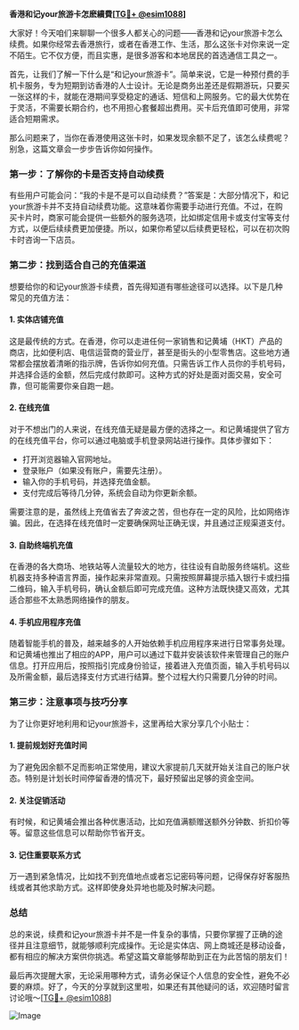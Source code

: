 **香港和记your旅游卡怎麽續費[[TG💪+ @esim1088](https://t.me/s/esim1088)]**

大家好！今天咱们来聊聊一个很多人都关心的问题——香港和记your旅游卡怎么续费。如果你经常去香港旅行，或者在香港工作、生活，那么这张卡对你来说一定不陌生。它不仅方便，而且实惠，是很多游客和本地居民的首选通信工具之一。

首先，让我们了解一下什么是“和记your旅游卡”。简单来说，它是一种预付费的手机卡服务，专为短期到访香港的人士设计。无论是商务出差还是假期游玩，只要买一张这样的卡，就能在港期间享受稳定的通话、短信和上网服务。它的最大优势在于灵活，不需要长期合约，也不用担心套餐超出费用。买卡后充值即可使用，非常适合短期需求。

那么问题来了，当你在香港使用这张卡时，如果发现余额不足了，该怎么续费呢？别急，这篇文章会一步步告诉你如何操作。

### **第一步：了解你的卡是否支持自动续费**
有些用户可能会问：“我的卡是不是可以自动续费？”答案是：大部分情况下，和记your旅游卡并不支持自动续费功能。这意味着你需要手动进行充值。不过，在购买卡片时，商家可能会提供一些额外的服务选项，比如绑定信用卡或支付宝等支付方式，以便后续续费更加便捷。所以，如果你希望以后续费更轻松，可以在初次购卡时咨询一下店员。

### **第二步：找到适合自己的充值渠道**
想要给你的和记your旅游卡续费，首先得知道有哪些途径可以选择。以下是几种常见的充值方法：

#### **1. 实体店铺充值**
这是最传统的方式。在香港，你可以走进任何一家销售和记黄埔（HKT）产品的商店，比如便利店、电信运营商的营业厅，甚至是街头的小型零售店。这些地方通常都会摆放着清晰的指示牌，告诉你如何充值。只需告诉工作人员你的手机号码，并选择合适的金额，然后完成付款即可。这种方式的好处是面对面交易，安全可靠，但可能需要你亲自跑一趟。

#### **2. 在线充值**
对于不想出门的人来说，在线充值无疑是最方便的选择之一。和记黄埔提供了官方的在线充值平台，你可以通过电脑或手机登录网站进行操作。具体步骤如下：
- 打开浏览器输入官网地址。
- 登录账户（如果没有账户，需要先注册）。
- 输入你的手机号码，并选择充值金额。
- 支付完成后等待几分钟，系统会自动为你更新余额。

需要注意的是，虽然线上充值省去了奔波之苦，但也存在一定的风险，比如网络诈骗。因此，在选择在线充值时一定要确保网址正确无误，并且通过正规渠道支付。

#### **3. 自助终端机充值**
在香港的各大商场、地铁站等人流量较大的地方，往往设有自助服务终端机。这些机器支持多种语言界面，操作起来非常直观。只需按照屏幕提示插入银行卡或扫描二维码，输入手机号码，确认金额后即可完成充值。这种方法既快捷又高效，尤其适合那些不太熟悉网络操作的朋友。

#### **4. 手机应用程序充值**
随着智能手机的普及，越来越多的人开始依赖手机应用程序来进行日常事务处理。和记黄埔也推出了相应的APP，用户可以通过下载并安装该软件来管理自己的账户信息。打开应用后，按照指引完成身份验证，接着进入充值页面，输入手机号码以及所需金额，最后选择支付方式进行结算。整个过程大约只需要几分钟的时间。

### **第三步：注意事项与技巧分享**
为了让你更好地利用和记your旅游卡，这里再给大家分享几个小贴士：

#### **1. 提前规划好充值时间**
为了避免因余额不足而影响正常使用，建议大家提前几天就开始关注自己的账户状态。特别是计划长时间停留香港的情况下，最好预留出足够的资金空间。

#### **2. 关注促销活动**
有时候，和记黄埔会推出各种优惠活动，比如充值满额赠送额外分钟数、折扣价等等。留意这些信息可以帮助你节省开支。

#### **3. 记住重要联系方式**
万一遇到紧急情况，比如找不到充值地点或者忘记密码等问题，记得保存好客服热线或者其他求助方式。这样即使身处异地也能及时解决问题。

### **总结**
总的来说，续费和记your旅游卡并不是一件复杂的事情，只要你掌握了正确的途径并且注意细节，就能够顺利完成操作。无论是实体店、网上商城还是移动设备，都有相应的解决方案供你挑选。希望这篇文章能够帮助到正在为此苦恼的朋友们！

最后再次提醒大家，无论采用哪种方式，请务必保证个人信息的安全性，避免不必要的麻烦。好了，今天的分享就到这里啦，如果还有其他疑问的话，欢迎随时留言讨论哦～[[TG💪+ @esim1088](https://t.me/s/esim1088)] 

![Image](https://i.postimg.cc/4NQfJmqS/Snipaste-2025-05-13-00-14-12.png)